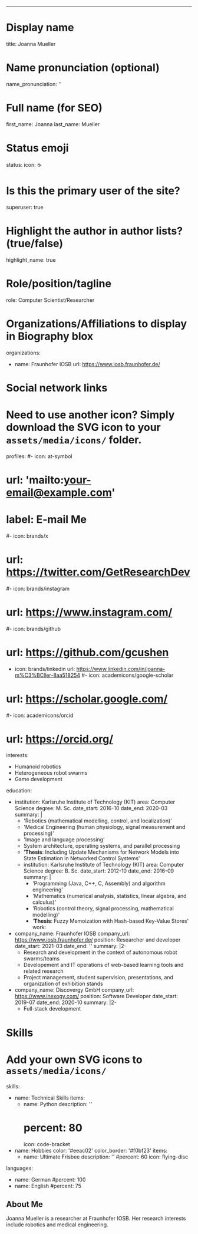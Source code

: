 ---
# Display name
title: Joanna Mueller

# Name pronunciation (optional)
name_pronunciation: ''

# Full name (for SEO)
first_name: Joanna
last_name: Mueller

# Status emoji
status:
  icon: ☕️

# Is this the primary user of the site?
superuser: true

# Highlight the author in author lists? (true/false)
highlight_name: true

# Role/position/tagline
role: Computer Scientist/Researcher

# Organizations/Affiliations to display in Biography blox
organizations:
  - name: Fraunhofer IOSB
    url: https://www.iosb.fraunhofer.de/

# Social network links
# Need to use another icon? Simply download the SVG icon to your `assets/media/icons/` folder.
profiles:
  #- icon: at-symbol
  #  url: 'mailto:your-email@example.com'
  #  label: E-mail Me
  #- icon: brands/x
  #  url: https://twitter.com/GetResearchDev
  #- icon: brands/instagram
  #  url: https://www.instagram.com/
  #- icon: brands/github
  #  url: https://github.com/gcushen
  - icon: brands/linkedin
    url: https://www.linkedin.com/in/joanna-m%C3%BCller-8aa518254
  #- icon: academicons/google-scholar
  #  url: https://scholar.google.com/
  #- icon: academicons/orcid
  #  url: https://orcid.org/

interests:
  - Humanoid robotics
  - Heterogeneous robot swarms
  - Game development

education:
  - institution: Karlsruhe Institute of Technology (KIT)
    area: Computer Science
    degree: M. Sc.
    date_start: 2016-10
    date_end: 2020-03
    summary: |
      - 'Robotics (mathematical modelling, control, and localization)'
      - 'Medical Engineering (human physiology, signal measurement and processing)'
      - 'Image and language processing'
      - System architecture, operating systems, and parallel processing
      - '**Thesis**: Including Update Mechanisms for Network Models into State Estimation in Networked Control Systems'
    - institution: Karlsruhe Institute of Technology (KIT)
      area: Computer Science
      degree: B. Sc.
      date_start: 2012-10
      date_end: 2016-09
      summary: |
        - 'Programming (Java, C++, C, Assembly) and algorithm engineering'
        - 'Mathematics (numerical analysis, statistics, linear algebra, and calculus)'
        - 'Robotics (control theory, signal processing, mathematical modelling)'
        - '**Thesis**: Fuzzy Memoization with Hash-based Key-Value Stores'
work:
  - company_name: Fraunhofer IOSB
    company_url: https://www.iosb.fraunhofer.de/
    position: Researcher and developer
    date_start: 2021-03
    date_end: ''
    summary: |2-
      - Research and development in the context of autonomous robot swarms/teams
      - Developement and IT operations of web-based learning tools and related research
      - Project management, student supervision, presentations, and organization of exhibition stands
  - company_name: Discovergy GmbH
    company_url: https://www.inexogy.com/
    position: Software Developer
    date_start: 2019-07
    date_end: 2020-10
    summary: |2-
      - Full-stack development

# Skills
# Add your own SVG icons to `assets/media/icons/`
skills:
  - name: Technical Skills
    items:
      - name: Python
        description: ''
        # percent: 80
        icon: code-bracket
  - name: Hobbies
    color: '#eeac02'
    color_border: '#f0bf23'
    items:
      - name: Ultimate Frisbee
        description: ''
        #percent: 60
        icon: flying-disc

languages:
  - name: German
    #percent: 100
  - name: English
    #percent: 75


## About Me

Joanna Mueller is a researcher at Fraunhofer IOSB. Her research interests include robotics and medical engineering.
